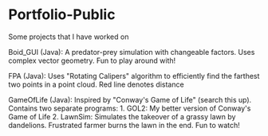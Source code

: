 # Portfolio-Public
Some projects that I have worked on

Boid_GUI (Java): A predator-prey simulation with changeable factors. Uses complex vector geometry. Fun to play around with!

FPA (Java): Uses "Rotating Calipers" algorithm to efficiently find the farthest two points in a point cloud. Red line denotes distance

GameOfLife (Java): Inspired by "Conway's Game of Life" (search this up). Contains two separate programs:
       1. GOL2: My better version of Conway's Game of Life
       2. LawnSim: Simulates the takeover of a grassy lawn by dandelions. Frustrated farmer burns the lawn in the end. Fun to watch!
